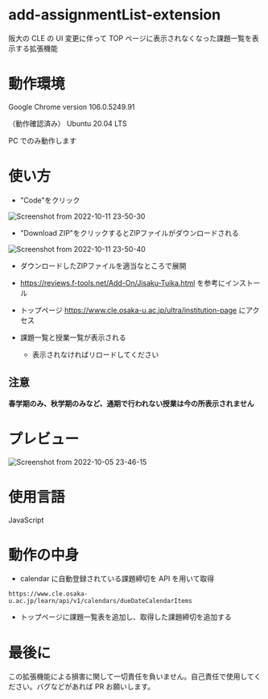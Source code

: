 # add-assignmentList-extension

阪大の CLE の UI 変更に伴って TOP ページに表示されなくなった課題一覧を表示する拡張機能

# 動作環境

Google Chrome version 106.0.5249.91

（動作確認済み） Ubuntu 20.04 LTS

PC でのみ動作します

# 使い方
- "Code"をクリック

![Screenshot from 2022-10-11 23-50-30](https://user-images.githubusercontent.com/74486926/195125003-83108b22-9f93-4b38-beab-a6005e50ecbf.png)

- "Download ZIP"をクリックするとZIPファイルがダウンロードされる

![Screenshot from 2022-10-11 23-50-40](https://user-images.githubusercontent.com/74486926/195125280-60f75641-b8f9-4eb1-a29a-ca8b9ddb452c.png)

- ダウンロードしたZIPファイルを適当なところで展開

- https://reviews.f-tools.net/Add-On/Jisaku-Tuika.html
  を参考にインストール

- トップページ
  https://www.cle.osaka-u.ac.jp/ultra/institution-page
  にアクセス

- 課題一覧と授業一覧が表示される
  - 表示されなければリロードしてください
  
<strong><h2>注意</h2>春学期のみ、秋学期のみなど、通期で行われない授業は今の所表示されません</strong>

# プレビュー
![Screenshot from 2022-10-05 23-46-15](https://user-images.githubusercontent.com/74486926/194099018-cdde5ee7-45e5-44f3-97fd-edd87d405d08.png)
# 使用言語

JavaScript


# 動作の中身

- calendar に自動登録されている課題締切を API を用いて取得

```
https://www.cle.osaka-u.ac.jp/learn/api/v1/calendars/dueDateCalendarItems
```

- トップページに課題一覧表を追加し、取得した課題締切を追加する

# 最後に

この拡張機能による損害に関して一切責任を負いません。自己責任で使用してください。バグなどがあれば PR お願いします。
